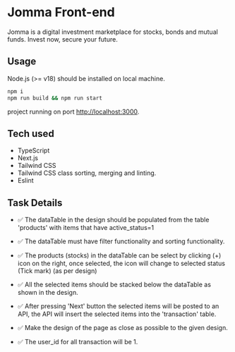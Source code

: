 # Jomma Front-end

Jomma is a digital investment marketplace for stocks, bonds and mutual funds. Invest now, secure your future.

## Usage

Node.js (>= v18) should be installed on local machine.

```bash
npm i
npm run build && npm run start
```

project running on port <http://localhost:3000>.

## Tech used

- TypeScript
- Next.js
- Tailwind CSS
- Tailwind CSS class sorting, merging and linting.
- Eslint

## Task Details

- ✅ The dataTable in the design should be populated from the table 'products' with items that have active_status=1
- ✅ The dataTable must have filter functionality and sorting functionality.
- ✅ The products (stocks) in the dataTable can be select by clicking (+) icon on the right, once selected, the icon will change to selected status (Tick mark) (as per design)

- ✅ All the selected items should be stacked below the dataTable as shown in the design.
- ✅ After pressing 'Next' button the selected items will be posted to an API, the API will insert the selected items into the 'transaction' table.
- ✅ Make the design of the page as close as possible to the given design.

- ✅ The user_id for all transaction will be 1.
